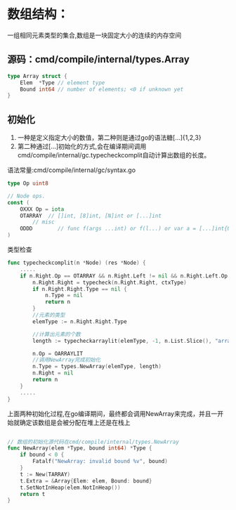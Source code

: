 # 数组结构：
一组相同元素类型的集合,数组是一块固定大小的连续的内存空间

## 源码：cmd/compile/internal/types.Array
```go
type Array struct {
	Elem  *Type // element type
	Bound int64 // number of elements; <0 if unknown yet
}
```

## 初始化
1. 一种是定义指定大小的数值，第二种则是通过go的语法糖[…]{1,2,3}
2. 第二种通过[…]初始化的方式,会在编译期间调用cmd/compile/internal/gc.typecheckcomplit自动计算出数组的长度。

语法常量:cmd/compile/internal/gc/syntax.go
```go
type Op uint8

// Node ops.
const (
    OXXX Op = iota
    OTARRAY  // []int, [8]int, [N]int or [...]int
        // misc
    ODDD        // func f(args ...int) or f(l...) or var a = [...]int{0, 1, 2}
)
```
类型检查
```go
func typecheckcomplit(n *Node) (res *Node) {
    .....
    if n.Right.Op == OTARRAY && n.Right.Left != nil && n.Right.Left.Op == ODDD {
        n.Right.Right = typecheck(n.Right.Right, ctxType)
        if n.Right.Right.Type == nil {
            n.Type = nil
            return n
        }
        //元素的类型
        elemType := n.Right.Right.Type

        //计算出元素的个数
        length := typecheckarraylit(elemType, -1, n.List.Slice(), "array literal")

        n.Op = OARRAYLIT
        //调用NewArray完成初始化
        n.Type = types.NewArray(elemType, length)
        n.Right = nil
        return n
    }
    .....
}
```
上面两种初始化过程,在go编译期间，最终都会调用NewArray来完成，并且一开始就确定该数组是会被分配在堆上还是在栈上
```go

// 数组的初始化源代码在cmd/compile/internal/types.NewArray
func NewArray(elem *Type, bound int64) *Type {
	if bound < 0 {
		Fatalf("NewArray: invalid bound %v", bound)
	}
	t := New(TARRAY)
	t.Extra = &Array{Elem: elem, Bound: bound}
	t.SetNotInHeap(elem.NotInHeap())
	return t
}
```



